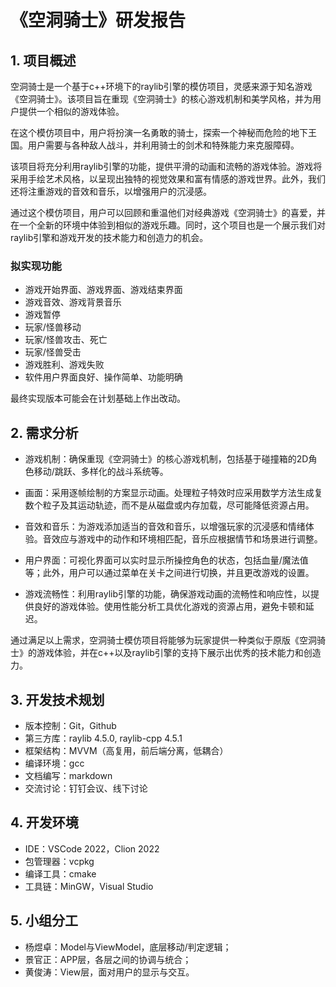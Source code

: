 # 《空洞骑士》研发报告

## 1. 项目概述

空洞骑士是一个基于c++环境下的raylib引擎的模仿项目，灵感来源于知名游戏《空洞骑士》。该项目旨在重现《空洞骑士》的核心游戏机制和美学风格，并为用户提供一个相似的游戏体验。

在这个模仿项目中，用户将扮演一名勇敢的骑士，探索一个神秘而危险的地下王国。用户需要与各种敌人战斗，并利用骑士的剑术和特殊能力来克服障碍。

该项目将充分利用raylib引擎的功能，提供平滑的动画和流畅的游戏体验。游戏将采用手绘艺术风格，以呈现出独特的视觉效果和富有情感的游戏世界。此外，我们还将注重游戏的音效和音乐，以增强用户的沉浸感。

通过这个模仿项目，用户可以回顾和重温他们对经典游戏《空洞骑士》的喜爱，并在一个全新的环境中体验到相似的游戏乐趣。同时，这个项目也是一个展示我们对raylib引擎和游戏开发的技术能力和创造力的机会。

### 拟实现功能

- 游戏开始界面、游戏界面、游戏结束界面
- 游戏音效、游戏背景音乐
- 游戏暂停
- 玩家/怪兽移动
- 玩家/怪兽攻击、死亡
- 玩家/怪兽受击
- 游戏胜利、游戏失败
- 软件用户界面良好、操作简单、功能明确

最终实现版本可能会在计划基础上作出改动。

## 2. 需求分析

- 游戏机制：确保重现《空洞骑士》的核心游戏机制，包括基于碰撞箱的2D角色移动/跳跃、多样化的战斗系统等。
- 画面：采用逐帧绘制的方案显示动画。处理粒子特效时应采用数学方法生成复数个粒子及其运动轨迹，而不是从磁盘或内存加载，尽可能降低资源占用。
- 音效和音乐：为游戏添加适当的音效和音乐，以增强玩家的沉浸感和情绪体验。音效应与游戏中的动作和环境相匹配，音乐应根据情节和场景进行调整。
- 用户界面：可视化界面可以实时显示所操控角色的状态，包括血量/魔法值等；此外，用户可以通过菜单在关卡之间进行切换，并且更改游戏的设置。

- 游戏流畅性：利用raylib引擎的功能，确保游戏动画的流畅性和响应性，以提供良好的游戏体验。使用性能分析工具优化游戏的资源占用，避免卡顿和延迟。

通过满足以上需求，空洞骑士模仿项目将能够为玩家提供一种类似于原版《空洞骑士》的游戏体验，并在c++以及raylib引擎的支持下展示出优秀的技术能力和创造力。

## 3. 开发技术规划

- 版本控制：Git，Github
- 第三方库：raylib 4.5.0, raylib-cpp 4.5.1
- 框架结构：MVVM（高复用，前后端分离，低耦合）
- 编译环境：gcc
- 文档编写：markdown
- 交流讨论：钉钉会议、线下讨论

## 4. 开发环境

- IDE：VSCode 2022，Clion 2022
- 包管理器：vcpkg
- 编译工具：cmake
- 工具链：MinGW，Visual Studio

## 5. 小组分工

- 杨煜卓：Model与ViewModel，底层移动/判定逻辑；
- 景官正：APP层，各层之间的协调与统合；
- 黄俊涛：View层，面对用户的显示与交互。
